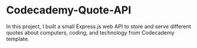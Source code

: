 # Codecademy-Quote-API

In this project, I built a small Express.js web API to store and serve different quotes about computers, coding, and technology from Codecademy template.
